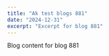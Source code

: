 ```yaml
---
title: "Ak test blogs 881"
date: "2024-12-31"
excerpt: "Excerpt for blog 881"
---
```


Blog content for blog 881